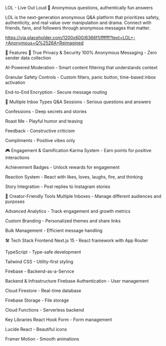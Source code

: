 LOL - Live Out Loud 🎉
Anonymous questions, authentically fun answers

LOL is the next-generation anonymous Q&A platform that prioritizes safety, authenticity, and real value over manipulation and drama. Connect with friends, fans, and followers through anonymous messages that matter.

https://via.placeholder.com/1200x600/6366f1/ffffff?text=LOL+-+Anonymous+Q%2526A+Reimagined

🚀 Features
🔐 True Privacy & Security
100% Anonymous Messaging - Zero sender data collection

AI-Powered Moderation - Smart content filtering that understands context

Granular Safety Controls - Custom filters, panic button, time-based inbox activation

End-to-End Encryption - Secure message routing

💬 Multiple Inbox Types
Q&A Sessions - Serious questions and answers

Confessions - Deep secrets and stories

Roast Me - Playful humor and teasing

Feedback - Constructive criticism

Compliments - Positive vibes only

🎮 Engagement & Gamification
Karma System - Earn points for positive interactions

Achievement Badges - Unlock rewards for engagement

Reaction System - React with likes, loves, laughs, fire, and thinking

Story Integration - Post replies to Instagram stories

🎨 Creator-Friendly Tools
Multiple Inboxes - Manage different audiences and purposes

Advanced Analytics - Track engagement and growth metrics

Custom Branding - Personalized themes and share links

Bulk Management - Efficient message handling

🛠️ Tech Stack
Frontend
Next.js 15 - React framework with App Router

TypeScript - Type-safe development

Tailwind CSS - Utility-first styling

Firebase - Backend-as-a-Service

Backend & Infrastructure
Firebase Authentication - User management

Cloud Firestore - Real-time database

Firebase Storage - File storage

Cloud Functions - Serverless backend

Key Libraries
React Hook Form - Form management

Lucide React - Beautiful icons

Framer Motion - Smooth animations
